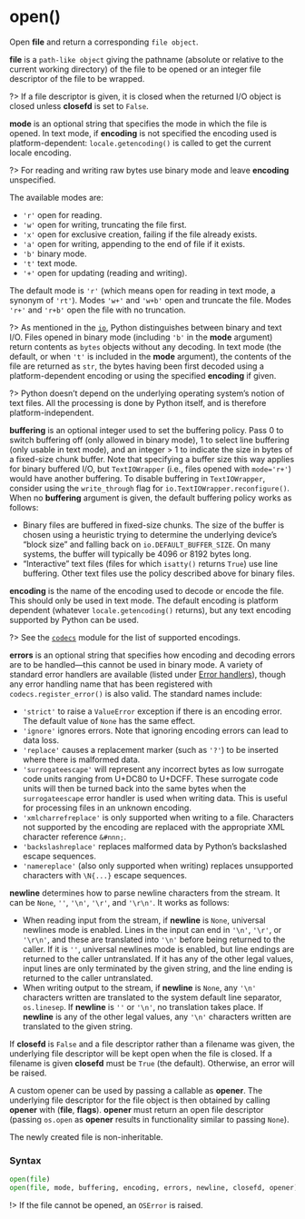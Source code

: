 # open()

Open **file** and return a corresponding `file object`.

**file** is a `path-like object` giving the pathname (absolute or relative to the current working directory) of the file to be opened or an integer file descriptor of the file to be wrapped.

?> If a file descriptor is given, it is closed when the returned I/O object is closed unless **closefd** is set to `False`.

**mode** is an optional string that specifies the mode in which the file is opened. In text mode, if **encoding** is not specified the encoding used is platform-dependent: `locale.getencoding()` is called to get the current locale encoding. 

?> For reading and writing raw bytes use binary mode and leave **encoding** unspecified.

The available modes are:
- `'r'` open for reading.
- `'w'` open for writing, truncating the file first.
- `'x'` open for exclusive creation, failing if the file already exists.
- `'a'` open for writing, appending to the end of file if it exists.
- `'b'` binary mode.
- `'t'` text mode.
- `'+'` open for updating (reading and writing).

The default mode is `'r'` (which means open for reading in text mode, a synonym of `'rt'`). Modes `'w+'` and `'w+b'` open and truncate the file. Modes `'r+'` and `'r+b'` open the file with no truncation.

?> As mentioned in the [`io`](/modules/io.md), Python distinguishes between binary and text I/O. Files opened in binary mode (including `'b'` in the **mode** argument) return contents as `bytes` objects without any decoding. In text mode (the default, or when `'t'` is included in the **mode** argument), the contents of the file are returned as `str`, the bytes having been first decoded using a platform-dependent encoding or using the specified **encoding** if given.

?> Python doesn’t depend on the underlying operating system’s notion of text files. All the processing is done by Python itself, and is therefore platform-independent.

**buffering** is an optional integer used to set the buffering policy. Pass 0 to switch buffering off (only allowed in binary mode), 1 to select line buffering (only usable in text mode), and an integer > 1 to indicate the size in bytes of a fixed-size chunk buffer. Note that specifying a buffer size this way applies for binary buffered I/O, but `TextIOWrapper` (i.e., files opened with `mode='r+'`) would have another buffering. To disable buffering in `TextIOWrapper`, consider using the `write_through` flag for `io.TextIOWrapper.reconfigure()`. When no **buffering** argument is given, the default buffering policy works as follows:
- Binary files are buffered in fixed-size chunks. The size of the buffer is chosen using a heuristic trying to determine the underlying device’s “block size” and falling back on `io.DEFAULT_BUFFER_SIZE`. On many systems, the buffer will typically be 4096 or 8192 bytes long.
- “Interactive” text files (files for which `isatty()` returns `True`) use line buffering. Other text files use the policy described above for binary files.

**encoding** is the name of the encoding used to decode or encode the file. This should only be used in text mode. The default encoding is platform dependent (whatever `locale.getencoding()` returns), but any text encoding supported by Python can be used.

?> See the [`codecs`](/modules/codecs.md) module for the list of supported encodings.

**errors** is an optional string that specifies how encoding and decoding errors are to be handled—this cannot be used in binary mode. A variety of standard error handlers are available (listed under [Error handlers](/modules/codecs.md)), though any error handling name that has been registered with `codecs.register_error()` is also valid. The standard names include:
- `'strict'` to raise a `ValueError` exception if there is an encoding error. The default value of `None` has the same effect.
- `'ignore'` ignores errors. Note that ignoring encoding errors can lead to data loss.
- `'replace'` causes a replacement marker (such as `'?'`) to be inserted where there is malformed data.
- `'surrogateescape'` will represent any incorrect bytes as low surrogate code units ranging from U+DC80 to U+DCFF. These surrogate code units will then be turned back into the same bytes when the `surrogateescape` error handler is used when writing data. This is useful for processing files in an unknown encoding.
- `'xmlcharrefreplace'` is only supported when writing to a file. Characters not supported by the encoding are replaced with the appropriate XML character reference `&#nnn;`.
- `'backslashreplace'` replaces malformed data by Python’s backslashed escape sequences.
- `'namereplace'` (also only supported when writing) replaces unsupported characters with `\N{...}` escape sequences.

**newline** determines how to parse newline characters from the stream. It can be `None`, `''`, `'\n'`, `'\r'`, and `'\r\n'`. It works as follows:
- When reading input from the stream, if **newline** is `None`, universal newlines mode is enabled. Lines in the input can end in `'\n'`, `'\r'`, or `'\r\n'`, and these are translated into `'\n'` before being returned to the caller. If it is `''`, universal newlines mode is enabled, but line endings are returned to the caller untranslated. If it has any of the other legal values, input lines are only terminated by the given string, and the line ending is returned to the caller untranslated.
- When writing output to the stream, if **newline** is `None`, any `'\n'` characters written are translated to the system default line separator, `os.linesep`. If **newline** is `''` or `'\n'`, no translation takes place. If **newline** is any of the other legal values, any `'\n'` characters written are translated to the given string.

If **closefd** is `False` and a file descriptor rather than a filename was given, the underlying file descriptor will be kept open when the file is closed. If a filename is given **closefd** must be `True` (the default). Otherwise, an error will be raised.

A custom opener can be used by passing a callable as **opener**. The underlying file descriptor for the file object is then obtained by calling **opener** with (**file**, **flags**). **opener** must return an open file descriptor (passing `os.open` as **opener** results in functionality similar to passing `None`).

The newly created file is non-inheritable.

### Syntax

```python
open(file)
open(file, mode, buffering, encoding, errors, newline, closefd, opener)
```

!> If the file cannot be opened, an `OSError` is raised.